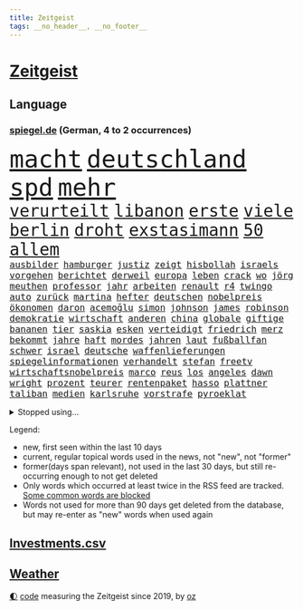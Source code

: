 ```yaml
---
title: Zeitgeist
tags: __no_header__, __no_footer__
---
```


# [Zeitgeist](https://oliz.io/zeitgeist/)

## Language

<h3><a href="https://www.spiegel.de" target="_blank">spiegel.de</a> (German, 4 to 2 occurrences)</h3>
<p style="font-family:monospace">
<span style="font-size:32pt"><a href="news_links.html#macht" class="current">macht</a></span>
<span style="font-size:32pt"><a href="news_links.html#deutschland" class="current">deutschland</a></span>
<span style="font-size:32pt"><a href="news_links.html#spd" class="current">spd</a></span>
<span style="font-size:32pt"><a href="news_links.html#mehr" class="current">mehr</a></span>
<br>
<span style="font-size:22pt"><a href="news_links.html#verurteilt" class="current">verurteilt</a></span>
<span style="font-size:22pt"><a href="news_links.html#libanon" class="current">libanon</a></span>
<span style="font-size:22pt"><a href="news_links.html#erste" class="current">erste</a></span>
<span style="font-size:22pt"><a href="news_links.html#viele" class="current">viele</a></span>
<span style="font-size:22pt"><a href="news_links.html#berlin" class="current">berlin</a></span>
<span style="font-size:22pt"><a href="news_links.html#droht" class="current">droht</a></span>
<span style="font-size:22pt"><a href="news_links.html#exstasimann" class="new">exstasimann</a></span>
<span style="font-size:22pt"><a href="news_links.html#50" class="current">50</a></span>
<span style="font-size:22pt"><a href="news_links.html#allem" class="current">allem</a></span>
<br>
<span style="font-size:12pt"><a href="news_links.html#ausbilder" class="new">ausbilder</a></span>
<span style="font-size:12pt"><a href="news_links.html#hamburger" class="current">hamburger</a></span>
<span style="font-size:12pt"><a href="news_links.html#justiz" class="current">justiz</a></span>
<span style="font-size:12pt"><a href="news_links.html#zeigt" class="current">zeigt</a></span>
<span style="font-size:12pt"><a href="news_links.html#hisbollah" class="current">hisbollah</a></span>
<span style="font-size:12pt"><a href="news_links.html#israels" class="current">israels</a></span>
<span style="font-size:12pt"><a href="news_links.html#vorgehen" class="current">vorgehen</a></span>
<span style="font-size:12pt"><a href="news_links.html#berichtet" class="current">berichtet</a></span>
<span style="font-size:12pt"><a href="news_links.html#derweil" class="current">derweil</a></span>
<span style="font-size:12pt"><a href="news_links.html#europa" class="current">europa</a></span>
<span style="font-size:12pt"><a href="news_links.html#leben" class="current">leben</a></span>
<span style="font-size:12pt"><a href="news_links.html#crack" class="new">crack</a></span>
<span style="font-size:12pt"><a href="news_links.html#wo" class="current">wo</a></span>
<span style="font-size:12pt"><a href="news_links.html#jörg" class="current">jörg</a></span>
<span style="font-size:12pt"><a href="news_links.html#meuthen" class="new">meuthen</a></span>
<span style="font-size:12pt"><a href="news_links.html#professor" class="current">professor</a></span>
<span style="font-size:12pt"><a href="news_links.html#jahr" class="current">jahr</a></span>
<span style="font-size:12pt"><a href="news_links.html#arbeiten" class="current">arbeiten</a></span>
<span style="font-size:12pt"><a href="news_links.html#renault" class="new">renault</a></span>
<span style="font-size:12pt"><a href="news_links.html#r4" class="new">r4</a></span>
<span style="font-size:12pt"><a href="news_links.html#twingo" class="new">twingo</a></span>
<span style="font-size:12pt"><a href="news_links.html#auto" class="current">auto</a></span>
<span style="font-size:12pt"><a href="news_links.html#zurück" class="current">zurück</a></span>
<span style="font-size:12pt"><a href="news_links.html#martina" class="current">martina</a></span>
<span style="font-size:12pt"><a href="news_links.html#hefter" class="new">hefter</a></span>
<span style="font-size:12pt"><a href="news_links.html#deutschen" class="current">deutschen</a></span>
<span style="font-size:12pt"><a href="news_links.html#nobelpreis" class="current">nobelpreis</a></span>
<span style="font-size:12pt"><a href="news_links.html#ökonomen" class="current">ökonomen</a></span>
<span style="font-size:12pt"><a href="news_links.html#daron" class="new">daron</a></span>
<span style="font-size:12pt"><a href="news_links.html#acemoğlu" class="new">acemoğlu</a></span>
<span style="font-size:12pt"><a href="news_links.html#simon" class="current">simon</a></span>
<span style="font-size:12pt"><a href="news_links.html#johnson" class="current">johnson</a></span>
<span style="font-size:12pt"><a href="news_links.html#james" class="current">james</a></span>
<span style="font-size:12pt"><a href="news_links.html#robinson" class="current">robinson</a></span>
<span style="font-size:12pt"><a href="news_links.html#demokratie" class="current">demokratie</a></span>
<span style="font-size:12pt"><a href="news_links.html#wirtschaft" class="current">wirtschaft</a></span>
<span style="font-size:12pt"><a href="news_links.html#anderen" class="current">anderen</a></span>
<span style="font-size:12pt"><a href="news_links.html#china" class="current">china</a></span>
<span style="font-size:12pt"><a href="news_links.html#globale" class="current">globale</a></span>
<span style="font-size:12pt"><a href="news_links.html#giftige" class="current">giftige</a></span>
<span style="font-size:12pt"><a href="news_links.html#bananen" class="current">bananen</a></span>
<span style="font-size:12pt"><a href="news_links.html#tier" class="current">tier</a></span>
<span style="font-size:12pt"><a href="news_links.html#saskia" class="current">saskia</a></span>
<span style="font-size:12pt"><a href="news_links.html#esken" class="current">esken</a></span>
<span style="font-size:12pt"><a href="news_links.html#verteidigt" class="current">verteidigt</a></span>
<span style="font-size:12pt"><a href="news_links.html#friedrich" class="current">friedrich</a></span>
<span style="font-size:12pt"><a href="news_links.html#merz" class="current">merz</a></span>
<span style="font-size:12pt"><a href="news_links.html#bekommt" class="current">bekommt</a></span>
<span style="font-size:12pt"><a href="news_links.html#jahre" class="current">jahre</a></span>
<span style="font-size:12pt"><a href="news_links.html#haft" class="current">haft</a></span>
<span style="font-size:12pt"><a href="news_links.html#mordes" class="current">mordes</a></span>
<span style="font-size:12pt"><a href="news_links.html#jahren" class="current">jahren</a></span>
<span style="font-size:12pt"><a href="news_links.html#laut" class="current">laut</a></span>
<span style="font-size:12pt"><a href="news_links.html#fußballfan" class="new">fußballfan</a></span>
<span style="font-size:12pt"><a href="news_links.html#schwer" class="current">schwer</a></span>
<span style="font-size:12pt"><a href="news_links.html#israel" class="current">israel</a></span>
<span style="font-size:12pt"><a href="news_links.html#deutsche" class="current">deutsche</a></span>
<span style="font-size:12pt"><a href="news_links.html#waffenlieferungen" class="current">waffenlieferungen</a></span>
<span style="font-size:12pt"><a href="news_links.html#spiegelinformationen" class="current">spiegelinformationen</a></span>
<span style="font-size:12pt"><a href="news_links.html#verhandelt" class="current">verhandelt</a></span>
<span style="font-size:12pt"><a href="news_links.html#stefan" class="current">stefan</a></span>
<span style="font-size:12pt"><a href="news_links.html#freetv" class="new">freetv</a></span>
<span style="font-size:12pt"><a href="news_links.html#wirtschaftsnobelpreis" class="new">wirtschaftsnobelpreis</a></span>
<span style="font-size:12pt"><a href="news_links.html#marco" class="current">marco</a></span>
<span style="font-size:12pt"><a href="news_links.html#reus" class="current">reus</a></span>
<span style="font-size:12pt"><a href="news_links.html#los" class="current">los</a></span>
<span style="font-size:12pt"><a href="news_links.html#angeles" class="current">angeles</a></span>
<span style="font-size:12pt"><a href="news_links.html#dawn" class="current">dawn</a></span>
<span style="font-size:12pt"><a href="news_links.html#wright" class="new">wright</a></span>
<span style="font-size:12pt"><a href="news_links.html#prozent" class="current">prozent</a></span>
<span style="font-size:12pt"><a href="news_links.html#teurer" class="current">teurer</a></span>
<span style="font-size:12pt"><a href="news_links.html#rentenpaket" class="current">rentenpaket</a></span>
<span style="font-size:12pt"><a href="news_links.html#hasso" class="new">hasso</a></span>
<span style="font-size:12pt"><a href="news_links.html#plattner" class="current">plattner</a></span>
<span style="font-size:12pt"><a href="news_links.html#taliban" class="current">taliban</a></span>
<span style="font-size:12pt"><a href="news_links.html#medien" class="current">medien</a></span>
<span style="font-size:12pt"><a href="news_links.html#karlsruhe" class="current">karlsruhe</a></span>
<span style="font-size:12pt"><a href="news_links.html#vorstrafe" class="new">vorstrafe</a></span>
<span style="font-size:12pt"><a href="news_links.html#pyroeklat" class="new">pyroeklat</a></span>
</p>
<details>
<summary>Stopped using...</summary>
<p class="former" style="font-size:12pt">
cristiano(1454) ronaldo(1454) kommunen(1453) myanmar(1453) wechselt(1453) kauft(1452) willen(1452) abstimmung(1451) beschreibt(1451) aufmerksamkeit(1450) beobachtet(1450) freiheitsstrafe(1450) gesunken(1450) klagt(1450) landesregierung(1450) material(1450) sinken(1450) statement(1450) summe(1450) usaußenminister(1450) weltweiten(1450) zentrum(1450) christine(1449) gewissen(1449) nahmen(1449) plus(1449) entschuldigt(1448) erklärte(1448) innenministerium(1448) scheinen(1448) scheitern(1448) sonne(1448) who(1448) wirkung(1448) überall(1448) arbeitete(1447) entwurf(1447) finanziell(1447) schaden(1447) eis(1446) forderung(1446) gezogen(1446) ausländische(1445) konservativen(1445) netzwerk(1445) polens(1445) stets(1445) beschluss(1444) finale(1444) gastgeber(1444) kündigte(1444) nazis(1444) pocht(1444) pressestimmen(1444) spekuliert(1444) vorübergehend(1444) xi(1444) illegal(1443) institut(1443) obama(1443) trend(1443) warf(1443) anbieten(1442) investitionen(1442) räumen(1442) 3(1441) debakel(1441) lieben(1441) wies(1441) aufruf(1440) eigentümer(1440) milliarde(1439) erkrankung(1438) halbfinale(1438) versprochen(1438) erwarten(1437) motiv(1437) starker(1437) anlass(1436) frust(1436) 27(1435) schwanger(1435) verbreiten(1435) berät(1434) produzieren(1434) stieg(1434) pflicht(1432) 45(1430) gesamten(1430) mission(1429) begriff(1428) bundesgerichtshof(1428) ähnlich(1428) beschlagnahmt(1427) gouverneur(1427) presse(1427) tür(1426) ministerium(1425) empfängt(1424) herz(1424) insassen(1424) syrer(1424) teilnahme(1422) eigenes(1421) behalten(1420) papier(1418) auseinandersetzung(1416) nasa(1415) retter(1412) katharina(1408) erhöhung(1407) marine(1388) last(1386) einfache(1376) schiffe(1376) leiter(1368) heidelberg(1357) umbau(1346) langjährige(1339) milliardär(1337) zusammenbruch(1311) kolumbien(1201) truppe(1184) gewohnt(1122) haushalt(1119) vorfeld(1098) dokumentiert(1093) beider(1078) empfehlen(1072) rhein(1065) front(1038) schärfere(1038) diskussionen(1020) buschmann(1013) verschwinden(993) überwachung(989) spielern(985) gerichte(984) verweist(975) afrikanischen(965) positiven(957) abschaffung(952) triumphiert(943) kriegsverbrechen(926) hochrangigen(924) herzen(919) eingetroffen(918) handys(900) durchsuchen(896) vermisster(881) hitze(865) debattiert(849) tierschützer(842) fahrgäste(831) thüringens(829) partnerin(817) olympiasieger(814) fassungslos(809) erlegen(805) usrepublikaner(802) offizielle(788) nation(781) 05(771) wünsche(767) lebenslange(766) zurückkehren(753) branchen(741) nationaltrainer(738) francisco(736) senioren(735) grenzgebiet(722) deuten(713) razzien(709) beerdigt(704) schönheit(701) autohersteller(700) operiert(699) abgeben(694) geschmack(694) aussichten(686) düster(677) gekostet(664) check(661) haftbefehl(658) hauses(658) mächtige(655) heimische(637) venedig(632) sachsens(631) mythos(627) c(626) wand(623) landwirte(614) wasserstoff(614) 52(613) flaschen(611) freier(611) weimar(606) 5000(605) freiwillige(605) technologie(603) geständnis(597) schweres(592) außergewöhnlich(582) influencer(582) toll(581) merklich(580) darmstadt(573) beigetragen(570) wurzeln(570) kreuz(565) gewartet(561) gen(554) emotionen(542) zeuge(540) linkspartei(537) bekämpfung(534) veröffentlichte(528) massenhaft(524) stuft(524) samuel(521) tickets(520) diebstahl(511) versehentlich(509) terrorismus(504) genießen(503) gelernt(499) iphones(497) motto(495) partien(489) bundeshaushalt(487) staats(483) open(480) sächsischen(475) 77(472) zahlungen(471) schlucht(469) umzusetzen(465) schuldenbremse(464) toronto(460) busfahrer(459) preiserhöhung(459) massiver(455) benachteiligt(454) lieferten(454) popstars(450) saßen(445) ezb(444) clemens(443) besiegen(439) essener(439) schmidt(439) atlanta(437) kooperiert(436) sicherheitsmaßnahmen(433) vormittag(433) iphone(429) britney(428) islamistische(428) spears(428) stützen(428) ausbeutung(423) sechsstellige(423) südkoreanische(418) sichergestellt(409) schach(404) genossen(403) us(401) jon(399) jüdisches(399) verkehrsunfall(399) nordkoreas(396) antonio(392) 03(391) goldenen(391) mittelfeld(382) errungen(381) generalbundesanwalt(380) jugendstrafe(378) qualifikation(372) unschuldig(372) demokratischen(370) milliardenhilfen(369) palästina(367) nagel(364) königshaus(362) franzosen(361) 43(359) verschickt(359) gemüse(358) management(357) popkultur(356) regelungen(352) taugen(350) mars(348) absicht(342) 1100(340) bundes(336) vulkanausbruch(336) eingedrungen(335) migrationshintergrund(335) sicherheitsgründen(335) reagierten(334) sommerspiele(333) einführung(328) israelisches(328) menschenrechte(327) 29jähriger(321) kritischer(321) gdl(319) reederei(318) abschiebung(315) einheitliche(315) sprecherin(314) überdenken(314) db(313) ampelpartner(309) claus(308) rechtlich(308) weselsky(308) emma(307) haftstrafen(307) entspannung(305) haderte(304) islamische(302) kündigungen(302) tourt(301) besorgniserregend(300) flaggen(295) bot(294) lernt(293) genehmigung(292) 18jährige(291) leise(291) gesichter(290) erleichterung(287) historischer(287) kriegsschiffe(287) mindestlohn(287) 93(286) straftäter(286) positives(284) verschüttet(284) politischer(282) station(281) anhebung(280) uganda(280) zeitalter(280) buchempfehlungen(279) einsparungen(279) verschwörungstheorien(278) erfuhr(275) ermittlungsverfahren(275) angeklagten(274) omas(274) onlinehändler(274) eilantrag(271) aufgedeckt(268) viertelfinale(268) vorliegt(266) temu(265) mögen(263) statistischem(262) high(261) 1980(260) sendet(259) präsentierte(258) absatz(257) hollywoods(257) nvidia(257) gründet(255) wettkampf(255) barack(253) wüten(253) niedersachsens(252) topfavorit(252) premierministerin(249) privates(249) mona(247) bauernproteste(244) bestürzt(244) indes(244) weltstar(243) route(242) bauch(239) politischem(239) festivals(238) substanz(237) go(234) scheidet(233) kontroversen(232) lamar(232) hab(231) hauptdarstellerin(231) bronze(229) erleichtert(229) inakzeptabel(228) justin(228) swifts(228) lebenslang(225) verprügelt(225) fressen(224) bucht(223) minderjährigen(223) falscher(222) jena(222) trick(221) emojis(217) obst(216) kanzlerin(215) klärt(214) vermittler(213) huawei(212) eingefangen(211) regimes(211) schwerverletzte(211) apples(210) ausmacht(210) raf(210) zoo(210) übertrieben(210) usmedien(209) magnus(208) möglichkeit(208) oberpfalz(208) bedankt(207) durchsuchung(207) zweitligisten(206) planung(205) schweigegeldprozess(205) 35000(204) vorlieben(203) biss(202) erwirken(202) frauenanteil(201) abtreibungen(200) katy(200) msc(200) eindeutig(198) argumentierte(196) chiphersteller(196) kassierte(196) vergleichbar(196) enthüllen(195) füße(195) verbraucherpreise(195) mad(194) verurteilter(194) überlassen(193) erfolgreicher(191) filmset(191) jeff(191) lautete(191) hafens(190) athletin(186) dokumentation(186) erfreut(186) zucker(186) flüchtlingen(185) jünger(185) netzwerken(185) zwangsversteigerung(184) bvbprofi(182) trümmer(181) katastrophenfall(180) afderfolg(179) justizministerin(179) studien(177) 20jähriger(175) carlsen(175) ermutigt(175) milliardengeschäft(175) privatsphäre(175) zusätzlichen(175) don(174) ressourcen(174) school(174) benachbarten(173) harmlosen(173) sammlung(173) thyssenkrupp(173) afghanische(172) erhärten(172) königlichen(172) billionen(171) entlassung(171) herausgesucht(171) iga(171) usjustiz(171) świątek(171) köpfe(170) staatschefs(170) einschalten(169) ernannt(168) fußballbund(168) irreführende(168) cafés(167) verrat(165) einschränken(164) straßenbahn(164) verhört(164) arbeitszeit(163) iraner(163) leuten(163) abgeschoben(162) frauenfußball(162) testspiel(162) gesammelt(161) ultraorthodoxe(160) morgan(158) längste(157) pelosi(157) schlau(157) unterstützte(157) ausgeweitet(156) behoben(156) zeilen(156) einflussreichsten(155) hauskauf(155) verlobung(155) handwerk(154) engel(153) bestritt(151) toxischen(151) children(150) save(150) vereinbaren(150) massensterben(149) besuchte(148) europäischer(148) flair(148) stahl(148) telekom(148) schwimmbad(147) umweltschützer(146) wohnungsnot(146) feuern(145) herd(145) privater(145) wohnungslose(145) kryptowährung(143) likes(143) films(142) menschheit(142) bergab(141) eskalieren(140) heiße(140) 1400(138) marvin(138) rechtspopulismus(138) automaten(137) landeten(137) übermittelt(137) friedenskonferenz(136) abnehmspritze(135) hipp(135) zugspitze(135) unversöhnlich(132) bon(131) handele(131) jovi(131) stärkere(131) befriedigend(130) lokalen(130) privat(130) verschärfung(130) plagen(129) weigert(129) bangladesch(128) entgangen(128) erarbeitet(127) faust(127) schärferen(127) wider(127) gemessen(126) indopazifik(126) islamismus(126) marcus(126) sechsjährigen(126) heimatmarkt(125) afrikanische(124) fernost(124) kendrick(124) sternschnuppen(124) polizeiliche(123) babbel(122) daum(122) nhl(121) kanzelt(120) 17jährige(119) korrekt(119) aufsteigen(118) griechischen(118) heikel(118) lugner(118) schutzsuchende(118) steven(118) angespannte(117) beißt(117) hampshire(117) paradies(117) siedlungen(117) unbekleidet(117) usbotschafterin(115) bekanntes(114) schutzsuchenden(113) teurere(113) berüchtigt(112) scharfen(112) sexualstraftäter(112) staatsbesuch(112) zahlung(112) basel(111) bürgerschaft(111) extremwetter(111) josé(111) feinde(110) vergaß(110) verzehr(110) polizeigewalt(109) spieß(109) bahnlogistiktochter(108) schlägerei(108) schutt(108) beladener(107) epidemie(107) solch(107) sponsor(107) supreme(107) 42jähriger(106) hunter(106) pony(106) rechenschaft(106) unterbrechen(106) urteile(106) erdrutsch(105) filmfest(105) hartnäckig(105) neuestes(105) potenziell(105) sommerpause(105) zurückzahlen(105) johnny(104) löwen(104) vernichtendes(104) 25jährige(103) gefüllte(103) gegenspieler(103) krawallen(103) medwedew(102) orden(102) parteimitglieder(102) kubitschek(101) rückte(101) schultz(101) cruise(100) außenseiter(99) gemeinnützige(98) marina(98) 32jährige(97) bleibe(97) waldbrand(97) maskottchen(96) verabschiedete(96) verlegung(96) glaubwürdigkeit(95) hafenstadt(95) psychotherapeut(95) strauchelnde(95) nachträglich(94) opa(94) füllkrug(92) niclas(92) wahlkampfs(92) alliierten(91) flugzeugabsturz(91) intelligence(91) liedern(91) steuererleichterungen(91) tatsächliche(91) zulassung(91) zwangsversteigert(91) ansiedlung(90) beliebten(90) gegnerin(90) klatschen(90) konto(90) martha(90) pakistaner(90) patientinnen(90) ruine(90) toben(90) beinahekatastrophe(89) blind(89) eingeläutet(89) fehlerhafte(89) hingewiesen(89) kaputte(89) klimafreundlicher(89) kontinent(89) medaille(89) noa(89) südkoreanischer(89) argentinier(88) brat(88) charli(88) danke(88) klassik(88) migrantinnen(88) ruf(88) xcx(88) almuth(87) artgenossen(87) gleichstellung(87) mcdonald's(87) medaillen(87) privatsache(87) schult(87) surrealen(87) usautobauer(87) bullock(86) delikatessen(86) entschädigt(86) erdgeschichte(86) etatentwurf(86) eustrafzöllen(86) familiengeschichte(86) timberlake(86) umgesetzt(86) uspräsidentensohn(86) verlobt(86) 900(85) cathy(85) hochumstritten(85) kuschelt(85) transfer(85) verletze(85) aufrecht(84) ausländischen(84) falschmeldungen(84) gulasch(84) itsysteme(84) kroatien(84) legende(84) passantin(84) stecker(84) welthits(84) raststätte(83) standorten(83) widersprüche(83) wildbahn(83) 2200(82) gewaltvorwürfen(82) koeman(82) menschenhandels(82) portionen(82) ronald(82) abzuschieben(81) filmte(81) kifunktionen(81) mate(81) satellitenbildern(81) schalteten(81) sichtbare(81) vergewaltigte(81) wiegt(81) friedensplan(80) miene(80) oberleitungen(80) parat(80) ran(80) firmenpleiten(79) neubaur(79) taxifahrer(79) weltgesundheitsorganisation(79) wildnis(79) meldeten(78) mittlere(78) sensation(78) studierte(78) abriss(77) dfbauswahl(77) fantasien(77) geschäftsmodell(77) haushaltsentwurf(77) liebte(77) moniert(77) pfister(77) publik(77) subtile(77) surferin(77) unausweichlich(77) vermutung(77) wasserschutzpolizei(77) banksy(76) emeuphorie(76) neuzulassungen(76) schnaps(76) verfassungsrechtler(76) abstruse(75) arts(75) auftritten(75) auftritts(75) filmfestival(75) harmonie(75) pragmatiker(75) spiegeldokumentation(75) ikonische(74) währte(74) doppelte(73) lokomotivführer(73) gesundheitsbehörde(72) überprüft(72) comedians(71) einzudämmen(71) heimwm(71) nationalgericht(71) türkischem(71) vorgezogen(71) ausreisen(70) bauernpräsident(70) einheimischen(70) ernstvolker(70) rukwied(70) trauerfeier(70) trauma(70) untergrund(70) 49euroticket(69) bands(69) berührung(69) freigelassen(69) gegensatz(69) sondersitzung(69) annen(68) eiszeit(68) gesamtführung(68) gräben(68) korrektheit(68) küsst(68) richtungen(68) unbemannten(68) backen(67) erklärt’s(67) ernährten(67) eröffneten(67) fritz(67) kaliforniens(67) pulverisiert(67) kriselnde(66) menschenhandel(66) rekonstruiert(66) tate(66) vollbringen(66) gewürgt(65) honorar(65) luxusautos(65) rettungshubschrauber(65) schwarzrotgold(65) sparkasse(65) äußersten(65) drehen(64) entsprechende(64) ernennung(64) erwürgt(64) flugzeugen(64) geklettert(64) grünem(64) sprengstoff(64) wunderkind(64) 14jähriger(63) eriksson(63) gloria(63) kriegstreiber(63) lokführergewerkschaft(63) svengöran(63) thurn(63) tribüne(63) dnaanalysen(62) gerhardt(62) großhandel(62) großhandelspreise(62) verschärfungen(62) wölfe(62) auslaufmodell(61) einjähriger(61) einzelzeitfahren(61) gallagher(61) noel(61) spaziergänger(61) age(60) dunham(60) effekte(60) nationalpark(60) aufschlag(59) bekennen(59) erhob(59) komplizierte(59) merken(59) unterfangen(59) buchholz(58) feststellen(58) verstorben(58) wischen(58) beriet(57) bordell(57) elsässer(57) entworfen(57) konkret(57) primož(57) roglič(57) aufgezeichnet(56) craig(56) gags(56) schwimmt(56) sommerferien(56) auswirkt(55) daniil(55) flugtaxis(55) hilfsmittel(55) ovations(55) standing(55) zauber(55) 1995(54) adele(54) berechnet(54) erweist(54) galgen(54) papenburg(54) privatwirtschaft(54) shogun(54) vulkane(54) werken(54) attentate(53) berchtesgaden(53) dreifache(53) erkennungszeichen(53) großartiges(53) konsistenz(53) verfassungsklage(53) boulevardzeitung(52) bruce(52) nawalnys(52) schert(52) vorletzte(52) sportwagenbauer(51) suchmaschine(51) verbrennerverbot(51) vereinbarung(51) aaron(50) agiert(50) coronaimpfstoff(50) geknackt(50) natalie(50) philadelphia(50) tönen(50) aschaffenburg(49) bitteren(49) frontal(49) karriereberaterin(49) präsidentschaftswahlen(49) stell(49) ausreichend(48) babynahrungshersteller(48) einhörner(48) gastiert(48) mathias(48) aufzuhören(47) datum(47) ehemanns(47) herausfordert(47) nachwirkungen(47) schadstoffe(47) schwangerschaftsabbrüchen(47) wettbewerbe(47) übergangsregierung(47) anhängerinnen(46) ausreise(46) beifall(46) entschuldigte(46) forscherinnen(46) isoliertes(46) klappen(46) lwiw(46) mashco(46) outlaws(46) piro(46) schlimmen(46) skelett(46) unkontaktiertes(46) ausweisung(45) medienkonsum(45) pflegefachkraft(45) breakdance(44) britin(44) dmytro(44) erneuter(44) kuleba(44) olympiasiegerin(44) rivalisierende(44) caroline(43) höchststrafe(43) djane(42) gemeinsamkeiten(42) gästehaus(42) matt(42) delta(41) fahrlehrer(41) zuschießen(41) 27jährige(40) brocken(40) euabgeordnete(40) o’connor(40) sportschützen(40) swifties(40) verzögert(40) weltranglistenersten(40) achterbahn(39) geschmeidig(39) kehrte(39) mehrtägigen(39) musikstars(39) olympisches(39) paralympics(39) rotherham(39) hans(38) ohren(38) pilgern(38) sonnenschein(38) säbelfechter(38) beistand(37) besitz(37) gigantischer(37) inhaftierten(37) dopingkontroverse(36) englisch(36) erschütterten(36) geschnappt(36) highlight(36) my(36) streetartkünstlers(36) telegramgründer(36) abdel(35) berger(35) empfehlung(35) fattah(35) natürlichen(35) entlohnt(34) sternerestaurant(34) 26jährigen(33) bezweifelt(33) börsenwert(33) eingeschlossen(33) megaevent(33) mendes(33) proiranischer(33) seltsamer(33) belgrad(32) hessische(32) investments(32) keinerlei(32) siedlung(32) 100metersprint(31) boeings(31) podcaster(31) schwedischen(31) stritt(31) 61jähriger(30) bezug(30) dankte(30) einzelfall(30) flugtaxihersteller(30) gerammt(30) großbrand(30) landesweit(30) läuferin(30) mpox(30) mpoxvirus(30) polizeikräfte(30) sparpläne(30) uspräsidentschaftswahl(30) 320000(29) ausgrabungen(29) bundesweiter(29) curtis(29) konfrontationskurs(29) mutationen(29) neumann(29) obduktionsbericht(29) preissteigerungen(29) unverhohlen(29) aufrufe(28) cuxhaven(28) heart(28) parken(28) vorhanden(28) faltbaren(27) heikles(27) nämlich(27) polio(27) stabiles(27) winzer(27) borkum(26) gebremst(26) issa(26) niederländischer(26) rafterroristen(26) monarchen(25) sibirien(25) variante(25) angedeutet(24) boulevardpresse(24) gestiegene(24) hochzeitsgesellschaft(24) plante(24) 32jähriger(23) alarmierende(23) freizeitpark(23) gorilla(23) nullrunde(23) unfallstelle(23) container(22) eilig(22) eingeschleust(22) erodiert(22) getarnte(22) grünes(22) selbstbewusstsein(22) spezialtaucher(22) sternschnuppenschauer(22) straubing(22) zurecht(22) anästhesisten(21) bildungspolitik(21) brasilianischen(21) bundesverkehrsminister(21) etablierten(21) harz(21) hauch(21) stromversorgung(21) vinícius(21) zahnarztpraxis(21) ablesen(20) rollfeld(20) seen(20) straubinger(20) verscharrt(20) verzückte(20) vorantreiben(20) weltrangliste(20) eishockey(19) fußballerin(19) herzkreislauferkrankungen(19) sexualdelikt(19) zügig(19) geendet(18) lehramt(18) perfekter(18) schnappt(18) springsteen(18) tolle(18) trainerlegende(18) ulrike(18) aryna(17) blicke(17) gedenkstätte(17) sabalenka(17) schrillen(17) versteckte(17) anreize(16) kinderwunsch(16) positiver(16) regisseurin(16) schwersten(16) vormonat(16) werbepartner(16) widersprüchlich(16) abgeschobene(15) braunbären(15) delegierten(15) eingeschläfert(15) landesverbände(15) polaris(15) rabatt(15) spacexmission(15) weltraumspaziergang(15) begriffe(14) behinderung(14) haider(14) i’m(14) rezepte(14) silvia(14) beendigung(13) differenzen(13) geküsst(13) gelangen(13) landesverband(13) makel(13) meseberg(13) milliardenschwere(13) nachlass(13) sportlern(13) weltrekordhalter(13) winkt(13) wohnheim(13) banner(12) berlinneukölln(12) einfahrt(12) messergewalt(12) messerkriminalität(12) universum(12) weltgrößte(12) zurückweisungen(12) armand(11) army(11) duplantis(11) einzelnen(11) flüchtlingspolitik(11) fremdenfeindlichkeit(11) kzgedenkstätte(11) oasis(11) paralympischen(11) sperrminorität(11) stripes(11) überfällig(11)
</p>
</details>
<p>Legend:
<ul>
<li><span class="new">new</span>, first seen within the last 10 days</li>
<li><span class="current">current</span>, regular topical words used in the news, not "new", not "former"</li>
<li><span class="former">former(days span relevant)</span>, not used in the last 30 days, but still re-occurring enough to not get deleted</li>
<li>Only words which occurred at least twice in the RSS feed are tracked. <a href="language/filters.py">Some common words are blocked</a></li>
<li>Words not used for more than 90 days get deleted from the database, but may re-enter as "new" words when used again</li>
</ul>
</p>

## [Investments](investments.html)[.csv](investments.csv)

## [Weather](weather.html)

<footer>
<a href="javascript:toggleTheme()" class="nav">🌓</a>
<a href="https://github.com/ooz/zeitgeist">code</a> measuring the Zeitgeist since 2019, by <a href="https://oliz.io">oz</a>
</footer>
